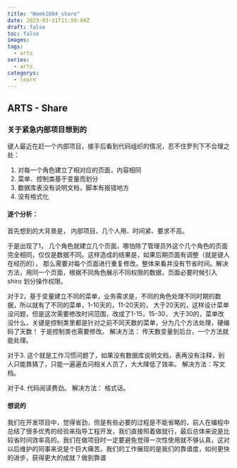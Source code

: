 ```yaml
---
title: "Week1004_share"
date: 2023-03-31T11:59:04Z
draft: false 
toc: false
images:
tags:
  - arts 
series:
  - arts 
categorys:
  - learn 
---
```


## ARTS - Share
### 关于紧急内部项目想到的

键人最近在赶一个内部项目，接手后看到代码组织的情况，忍不住罗列下不合理之处：

1. 对每一个角色建立了相对应的页面，内容相同
2. 菜单、控制类基于变量而划分
3. 数据库表没有说明文档，脚本有报错地方
4. 没有格式化


#### 逐个分析：

首先想到的大背景是， 内部项目、几个人用、时间紧、要求不高。


于是出现了1， 几个角色就建立几个页面，哪怕除了管理员外这个几个角色的页面完全相同，仅仅是数据不同。这样造成的结果是，如果后期页面有调整（就是键人在经历的）， 那么需要对每个页面进行重复修改。整体来看并没有节省时间。解决方法，用同一个页面，根据不同角色展示不同权限的数据，页面必要时候引入shiro 划分操作权限。


对于2，基于变量建立不同的菜单，业务需求是，不同的角色处理不同时期的数据，所以就有了不同的菜单，1-10天的，11-20天的， 大于20天的，这样设计菜单没问题，但是这次需要修改时间范围，改成了1-15，15-30， 大于30的，菜单改没什么，关键是控制类里都是针对之前不同天数的菜单，分为几个方法处理，硬编码了天数！ 于是控制类也需要修改。
解决方法： 传天数变量到后台，一个方法就能处理。

对于3. 这个就是工作习惯问题了，如果没有数据库说明文档，表再没有注释，别人只能靠猜了，只能一遍遍去问相关人员了，大大降低了效率。 解决方法：写文档。

对于4. 代码阅读费劲。 解决方法： 格式话。

#### 想说的

我们在开发项目中，觉得省劲，但是有些必要的过程是不能省略的，前人在编程中总结了很多优秀的经验来指导工程开发，我们直接照着做就行，最后总体来说是比较省时间效率高的。我们在做项目时一定要避免觉得一次性使用就不够认真，这对以后维护的同事来说是个巨大痛苦。我们的工作展现的是我们的靠谱度，如何更快的进步，获得更大的成就？做到靠谱




